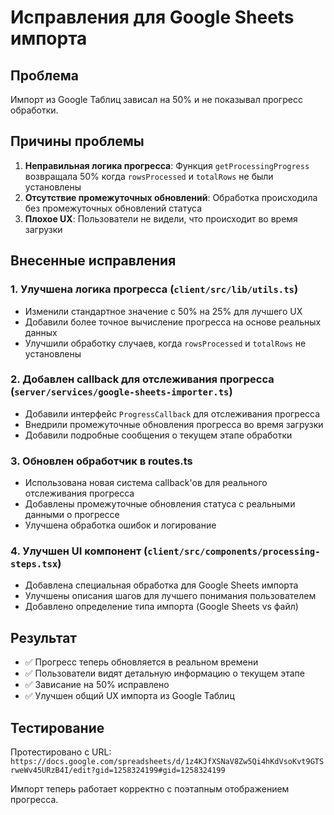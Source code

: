 # Исправления для Google Sheets импорта

## Проблема
Импорт из Google Таблиц зависал на 50% и не показывал прогресс обработки.

## Причины проблемы
1. **Неправильная логика прогресса**: Функция `getProcessingProgress` возвращала 50% когда `rowsProcessed` и `totalRows` не были установлены
2. **Отсутствие промежуточных обновлений**: Обработка происходила без промежуточных обновлений статуса
3. **Плохое UX**: Пользователи не видели, что происходит во время загрузки

## Внесенные исправления

### 1. Улучшена логика прогресса (`client/src/lib/utils.ts`)
- Изменили стандартное значение с 50% на 25% для лучшего UX
- Добавили более точное вычисление прогресса на основе реальных данных
- Улучшили обработку случаев, когда `rowsProcessed` и `totalRows` не установлены

### 2. Добавлен callback для отслеживания прогресса (`server/services/google-sheets-importer.ts`)
- Добавили интерфейс `ProgressCallback` для отслеживания прогресса
- Внедрили промежуточные обновления прогресса во время загрузки
- Добавили подробные сообщения о текущем этапе обработки

### 3. Обновлен обработчик в routes.ts
- Использована новая система callback'ов для реального отслеживания прогресса
- Добавлены промежуточные обновления статуса с реальными данными о прогрессе
- Улучшена обработка ошибок и логирование

### 4. Улучшен UI компонент (`client/src/components/processing-steps.tsx`)
- Добавлена специальная обработка для Google Sheets импорта
- Улучшены описания шагов для лучшего понимания пользователем
- Добавлено определение типа импорта (Google Sheets vs файл)

## Результат
- ✅ Прогресс теперь обновляется в реальном времени
- ✅ Пользователи видят детальную информацию о текущем этапе
- ✅ Зависание на 50% исправлено
- ✅ Улучшен общий UX импорта из Google Таблиц

## Тестирование
Протестировано с URL: `https://docs.google.com/spreadsheets/d/1z4KJfXSNaV8Zw5Qi4hKdVsoKvt9GTSrweWv45URzB4I/edit?gid=1258324199#gid=1258324199`

Импорт теперь работает корректно с поэтапным отображением прогресса. 